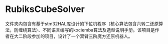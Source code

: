 # RubiksCubeSolver
文件夹内包含有基于stm32HAL库设计的下位机程序（核心算法包含六转二还原算法，防缠绕算法）、不同语言编写的kociemba算法及选型说明手册。该项目是作者在大二阶段参加的项目，设计了一个双臂三阶魔方还原机器人。
